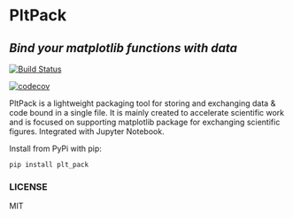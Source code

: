 # PltPack
## _Bind your matplotlib functions with data_
[![Build Status](https://travis-ci.com/StarostinV/plt-pack.svg?branch=master)](https://travis-ci.com/StarostinV/plt-pack)

[![codecov](https://codecov.io/gh/StarostinV/plt-pack/branch/master/graph/badge.svg)](https://codecov.io/gh/StarostinV/plt-pack)

PltPack is a lightweight packaging tool for storing and exchanging data & code bound in a single file. It is mainly created to accelerate scientific work and is focused on supporting matplotlib package for exchanging scientific figures. Integrated with Jupyter Notebook.

Install from PyPi with pip:

```
pip install plt_pack
```

### LICENSE
MIT